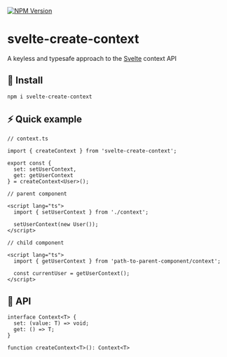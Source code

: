 [![NPM Version](https://img.shields.io/npm/v/svelte-create-context.svg?style=for-the-badge)](https://www.npmjs.com/package/svelte-create-context)

# svelte-create-context
A keyless and typesafe approach to the [Svelte](https://github.com/sveltejs/svelte) context API

## 💾 Install
```bash
npm i svelte-create-context
```

## ⚡ Quick example

```
// context.ts

import { createContext } from 'svelte-create-context';

export const {
  set: setUserContext,
  get: getUserContext
} = createContext<User>();
```

```
// parent component

<script lang="ts">
  import { setUserContext } from './context';

  setUserContext(new User());
</script>
```

```
// child component

<script lang="ts">
  import { getUserContext } from 'path-to-parent-component/context';

  const currentUser = getUserContext();
</script>
```

## 🔨 API
```
interface Context<T> {
  set: (value: T) => void;
  get: () => T;
}

function createContext<T>(): Context<T>
```
